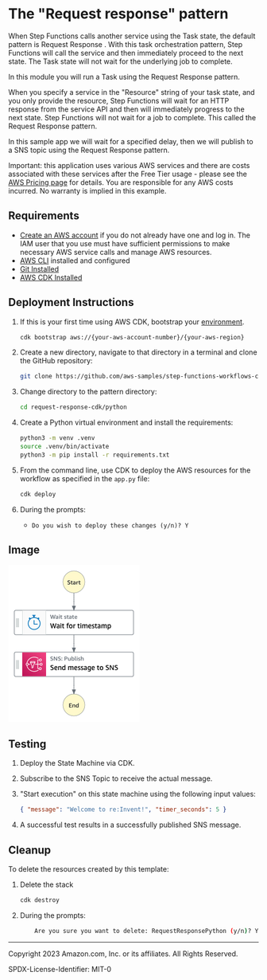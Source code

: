 # The "Request response" pattern

When Step Functions calls another service using the Task state, the default pattern is Request Response . With this task orchestration pattern, Step Functions will call the service and then immediately proceed to the next state. The Task state will not wait for the underlying job to complete.

In this module you will run a Task using the Request Response pattern.

When you specify a service in the "Resource" string of your task state, and you only provide the resource, Step Functions will wait for an HTTP response from the service API and then will immediately progress to the next state. Step Functions will not wait for a job to complete. This called the Request Response pattern.

In this sample app we will wait for a specified delay, then we will publish to a SNS topic using the Request Response pattern.

Important: this application uses various AWS services and there are costs associated with these services after the Free Tier usage - please see the [AWS Pricing page](https://aws.amazon.com/pricing/) for details. You are responsible for any AWS costs incurred. No warranty is implied in this example.

## Requirements

* [Create an AWS account](https://portal.aws.amazon.com/gp/aws/developer/registration/index.html) if you do not already have one and log in. The IAM user that you use must have sufficient permissions to make necessary AWS service calls and manage AWS resources.
* [AWS CLI](https://docs.aws.amazon.com/cli/latest/userguide/install-cliv2.html) installed and configured
* [Git Installed](https://git-scm.com/book/en/v2/Getting-Started-Installing-Git)
* [AWS CDK Installed](https://docs.aws.amazon.com/cdk/v2/guide/getting_started.html#getting_started_install)

## Deployment Instructions

1. If this is your first time using AWS CDK, bootstrap your [environment](https://docs.aws.amazon.com/cdk/v2/guide/getting_started.html#getting_started_bootstrap).

    ```bash
    cdk bootstrap aws://{your-aws-account-number}/{your-aws-region}
    ```

1. Create a new directory, navigate to that directory in a terminal and clone the GitHub repository:

    ```bash
    git clone https://github.com/aws-samples/step-functions-workflows-collection
    ```

1. Change directory to the pattern directory:

    ```bash
    cd request-response-cdk/python
    ```

1. Create a Python virtual environment and install the requirements:

    ```bash
    python3 -m venv .venv
    source .venv/bin/activate
    python3 -m pip install -r requirements.txt
    ```

1. From the command line, use CDK to deploy the AWS resources for the workflow as specified in the ```app.py``` file:

    ```bash
    cdk deploy
    ```

1. During the prompts:
    * ```Do you wish to deploy these changes (y/n)? Y```

## Image

![image](./resources/statemachine.png)

## Testing

1. Deploy the State Machine via CDK.
2. Subscribe to the SNS Topic to receive the actual message.
3. "Start execution" on this state machine using the following input values:

    ```json
    { "message": "Welcome to re:Invent!", "timer_seconds": 5 }
    ```

4. A successful test results in a successfully published SNS message.

## Cleanup

To delete the resources created by this template:

1. Delete the stack

    ```bash
    cdk destroy
    ```

1. During the prompts:

    ```bash
        Are you sure you want to delete: RequestResponsePython (y/n)? Y
    ```

----
Copyright 2023 Amazon.com, Inc. or its affiliates. All Rights Reserved.

SPDX-License-Identifier: MIT-0
